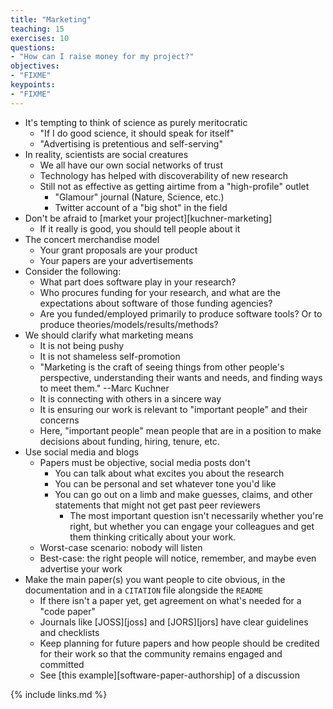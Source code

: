 ```yaml
---
title: "Marketing"
teaching: 15
exercises: 10
questions:
- "How can I raise money for my project?"
objectives:
- "FIXME"
keypoints:
- "FIXME"
---
```



*   It's tempting to think of science as purely meritocratic
    *   "If I do good science, it should speak for itself"
    *   "Advertising is pretentious and self-serving"
*   In reality, scientists are social creatures
    *   We all have our own social networks of trust
    *   Technology has helped with discoverability of new research
    *   Still not as effective as getting airtime from a "high-profile" outlet
        *   "Glamour" journal (Nature, Science, etc.)
        *   Twitter account of a "big shot" in the field
*   Don't be afraid to [market your project][kuchner-marketing]
    *   If it really is good, you should tell people about it
*   The concert merchandise model
    *   Your grant proposals are your product
    *   Your papers are your advertisements
*   Consider the following:
    *   What part does software play in your research?
    *   Who procures funding for your research, and what are the expectations about software of those funding agencies?
    *   Are you funded/employed primarily to produce software tools? Or to produce theories/models/results/methods?
*   We should clarify what marketing means
    *   It is not being pushy
    *   It is not shameless self-promotion
    *   "Marketing is the craft of seeing things from other people's perspective, understanding their wants and needs, and finding ways to meet them." --Marc Kuchner
    *   It is connecting with others in a sincere way
    *   It is ensuring our work is relevant to "important people" and their concerns
    *   Here, "important people" mean people that are in a position to make decisions about funding, hiring, tenure, etc.
*   Use social media and blogs
    *   Papers must be objective, social media posts don't
        *   You can talk about what excites you about the research
        *   You can be personal and set whatever tone you'd like
        *   You can go out on a limb and make guesses, claims, and other statements that might not get past peer reviewers
            *   The most important question isn't necessarily whether you're right, but whether you can engage your colleagues and get them thinking critically about your work.
    *   Worst-case scenario: nobody will listen
    *   Best-case: the right people will notice, remember, and maybe even advertise your work
*   Make the main paper(s) you want people to cite obvious, in the documentation and in a `CITATION` file alongside the `README`
    *   If there isn't a paper yet, get agreement on what's needed for a "code paper"
    *   Journals like [JOSS][joss] and [JORS][jors] have clear guidelines and checklists
    *   Keep planning for future papers and how people should be credited for their work so that the community remains engaged and committed
    *   See [this example][software-paper-authorship] of a discussion

{% include links.md %}
